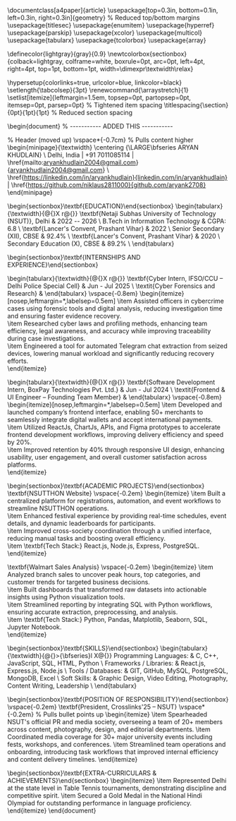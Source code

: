 \documentclass[a4paper]{article}
\usepackage[top=0.3in, bottom=0.1in, left=0.3in, right=0.3in]{geometry} % Reduced top/bottom margins
\usepackage{titlesec}
\usepackage{enumitem}
\usepackage{hyperref}
\usepackage{parskip}
\usepackage{xcolor}
\usepackage{multicol}
\usepackage{tabularx}
\usepackage{tcolorbox}
\usepackage{array}

\definecolor{lightgray}{gray}{0.9}
\newtcolorbox{sectionbox}{colback=lightgray, colframe=white, boxrule=0pt, arc=0pt, left=4pt, right=4pt, top=1pt, bottom=1pt, width=\dimexpr\textwidth\relax}

\hypersetup{colorlinks=true, urlcolor=blue, linkcolor=black}
\setlength{\tabcolsep}{3pt}
\renewcommand{\arraystretch}{1}
\setlist[itemize]{leftmargin=1.5em, topsep=0pt, partopsep=0pt, itemsep=0pt, parsep=0pt} % Tightened item spacing
\titlespacing{\section}{0pt}{1pt}{1pt} % Reduced section spacing

\begin{document} % ----------- ADDED THIS -----------

% Header (moved up)
\vspace*{-0.7cm} % Pulls content higher
\begin{minipage}{\textwidth}
    \centering
    {\LARGE\bfseries ARYAN KHUDLAIN} \\
    Delhi, India $\vert$ +91 7011085114 $\vert$ \href{mailto:aryankhudlain2004@gmail.com}{aryankhudlain2004@gmail.com} \\
    \href{https://linkedin.com/in/aryankhudlain}{linkedin.com/in/aryankhudlain} $\vert$ \href{https://github.com/niklaus2811000}{github.com/aryank2708}
\end{minipage}

\begin{sectionbox}\textbf{EDUCATION}\end{sectionbox}
\begin{tabularx}{\textwidth}{@{}X r@{}}
\textbf{Netaji Subhas University of Technology (NSUT)}, Delhi & 2022 -- 2026 \\
B.Tech in Information Technology & CGPA: 6.8 \\
\textbf{Lancer's Convent, Prashant Vihar} & 2022 \\
Senior Secondary (XII), CBSE & 92.4\% \\
\textbf{Lancer's Convent, Prashant Vihar} & 2020 \\
Secondary Education (X), CBSE & 89.2\% \\
\end{tabularx}

\begin{sectionbox}\textbf{INTERNSHIPS AND EXPERIENCE}\end{sectionbox}

\begin{tabularx}{\textwidth}{@{}X r@{}}
\textbf{Cyber Intern, IFSO/CCU – Delhi Police Special Cell} & Jun - Jul 2025 \\
\textit{Cyber Forensics and Research} & 
\end{tabularx}
\vspace{-0.8em}
\begin{itemize}[nosep,leftmargin=*,labelsep=0.5em]
 \item Assisted officers in cybercrime cases using forensic tools and digital analysis, reducing investigation time and ensuring faster evidence recovery.  
 \item Researched cyber laws and profiling methods, enhancing team efficiency, legal awareness, and accuracy while improving traceability during case investigations.  
 \item Engineered a tool for automated Telegram chat extraction from seized devices, lowering manual workload and significantly reducing recovery efforts.    
\end{itemize}

\begin{tabularx}{\textwidth}{@{}X r@{}}
\textbf{Software Development Intern, BoxPay Technologies Pvt. Ltd.} & Jun - Jul 2024 \\
\textit{Frontend \& UI Engineer – Founding Team Member} & 
\end{tabularx}
\vspace{-0.8em}
\begin{itemize}[nosep,leftmargin=*,labelsep=0.5em]
  \item Developed and launched company’s frontend interface, enabling 50+ merchants to seamlessly integrate digital wallets and accept international payments.  
  \item Utilized ReactJs, ChartJs, APIs, and Figma prototypes to accelerate frontend development workflows, improving delivery efficiency and speed by 20\%.  
  \item Improved retention by 40\% through responsive UI design, enhancing usability, user engagement, and overall customer satisfaction across platforms.  
\end{itemize}

\begin{sectionbox}\textbf{ACADEMIC PROJECTS}\end{sectionbox}
\textbf{NSUTTHON Website} 
\vspace{-0.2em}
\begin{itemize}
  \item Built a centralized platform for registrations, automation, and event workflows to streamline NSUTTHON operations.  
  \item Enhanced festival experience by providing real-time schedules, event details, and dynamic leaderboards for participants.  
  \item Improved cross-society coordination through a unified interface, reducing manual tasks and boosting overall efficiency.  
  \item \textbf{Tech Stack:} React.js, Node.js, Express, PostgreSQL.  
\end{itemize}

\textbf{Walmart Sales Analysis} 
\vspace{-0.2em}
\begin{itemize}
    \item Analyzed branch sales to uncover peak hours, top categories, and customer trends for targeted business decisions.  
    \item Built dashboards that transformed raw datasets into actionable insights using Python visualization tools.  
    \item Streamlined reporting by integrating SQL with Python workflows, ensuring accurate extraction, preprocessing, and analysis.  
    \item \textbf{Tech Stack:} Python, Pandas, Matplotlib, Seaborn, SQL, Jupyter Notebook.  
\end{itemize}

\begin{sectionbox}\textbf{SKILLS}\end{sectionbox}
\begin{tabularx}{\textwidth}{@{}>{\bfseries}l X@{}}
Programming Languages: & C, C++, JavaScript, SQL, HTML, Python \\
Frameworks / Libraries: & React.js, Express.js, Node.js \\
Tools / Databases: & GIT, GitHub, MySQL, PostgreSQL, MongoDB, Excel \\
Soft Skills: & Graphic Design, Video Editing, Photography, Content Writing, Leadership \\
\end{tabularx}

\begin{sectionbox}\textbf{POSITION OF RESPONSIBILITY}\end{sectionbox}
\vspace{-0.2em}
\textbf{President, Crosslinks'25 – NSUT}
\vspace*{-0.2em} % Pulls bullet points up
\begin{itemize}
  \item Spearheaded NSUT's official PR and media society, overseeing a team of 20+ members across content, photography, design, and editorial departments.
  \item Coordinated media coverage for 30+ major university events including fests, workshops, and conferences.
  \item Streamlined team operations and onboarding, introducing task workflows that improved internal efficiency and content delivery timelines.
\end{itemize}

\begin{sectionbox}\textbf{EXTRA-CURRICULARS \& ACHIEVEMENTS}\end{sectionbox}
\begin{itemize}
 \item Represented Delhi at the state level in Table Tennis tournaments, demonstrating discipline and competitive spirit.
 \item Secured a Gold Medal in the National Hindi Olympiad for outstanding performance in language proficiency.
\end{itemize}
\end{document} 
